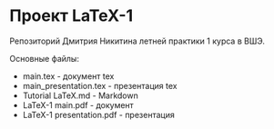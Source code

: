 # Проект LaTeX-1
Репозиторий Дмитрия Никитина летней практики 1 курса в ВШЭ.

Основные файлы:

- main.tex - документ tex
- main_presentation.tex - презентация tex
- Tutorial LaTeX.md - Markdown
- LaTeX-1 main.pdf - документ
- LaTeX-1 presentation.pdf - презентация
